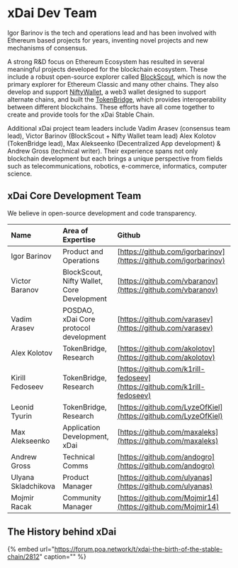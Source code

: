 # xDai Dev Team

Igor Barinov is the tech and operations lead and has been involved with Ethereum based projects for years, inventing novel projects and new mechanisms of consensus.

A strong R&D focus on Ethereum Ecosystem has resulted in several meaningful projects developed for the blockchain ecosystem. These include a robust open-source explorer called [BlockScout](https://blockscout.com/xdai/mainnet), which is now the primary explorer for Ethereum Classic and many other chains. They also develop and support [NiftyWallet](https://www.poa.network/for-users/nifty-wallet), a web3 wallet designed to support alternate chains, and built the [TokenBridge](https://docs.tokenbridge.net/), which provides interoperability between different blockchains. These efforts have all come together to create and provide tools for the xDai Stable Chain.

Additional xDai project team leaders include Vadim Arasev \(consensus team lead\), Victor Barinov \(BlockScout + Nifty Wallet team lead\) Alex Kolotov \(TokenBridge lead\), Max Alekseenko \(Decentralized App development\) & Andrew Gross \(technical writer\). Their experience spans not only blockchain development but each brings a unique perspective from fields such as telecommunications, robotics, e-commerce, informatics, computer science.

## xDai Core Development Team

We believe in open-source development and code transparency.

| Name | Area of Expertise | Github |
| :--- | :--- | :--- |
| Igor Barinov | Product and Operations | [https://github.com/igorbarinov](https://github.com/igorbarinov) |
| Victor Baranov | BlockScout, Nifty Wallet, Core Development | [https://github.com/vbaranov](https://github.com/vbaranov) |
| Vadim Arasev | POSDAO, xDai Core protocol development | [https://github.com/varasev](https://github.com/varasev) |
| Alex Kolotov | TokenBridge, Research | [https://github.com/akolotov](https://github.com/akolotov) |
| Kirill Fedoseev | TokenBridge, Research | [https://github.com/k1rill-fedoseev](https://github.com/k1rill-fedoseev) |
| Leonid Tyurin | TokenBridge, Research | [https://github.com/LyzeOfKiel](https://github.com/LyzeOfKiel) |
| Max Alekseenko | Application Development, xDai | [https://github.com/maxaleks](https://github.com/maxaleks) |
| Andrew Gross | Technical Comms | [https://github.com/andogro](https://github.com/andogro) |
| Ulyana Skladchikova | Product Manager | [https://github.com/ulyanas](https://github.com/ulyanas) |
| Mojmir Racak | Community Manager | [https://github.com/Mojmir14](https://github.com/Mojmir14) |

## The History behind xDai

{% embed url="https://forum.poa.network/t/xdai-the-birth-of-the-stable-chain/2812" caption="" %}

